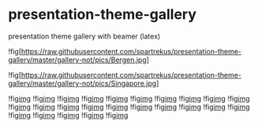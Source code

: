 # presentation-theme-gallery
presentation theme gallery with beamer (latex) 

!fig[https://raw.githubusercontent.com/spartrekus/presentation-theme-gallery/master/gallery-not/pics/Bergen.jpg]

!fig[https://raw.githubusercontent.com/spartrekus/presentation-theme-gallery/master/gallery-not/pics/Singapore.jpg]

!fig[img](https://raw.githubusercontent.com/spartrekus/presentation-theme-gallery/master/gallery-not/pics/Ilmenau.jpg)
!fig[img](https://raw.githubusercontent.com/spartrekus/presentation-theme-gallery/master/gallery-not/pics/EastLansing.jpg)
!fig[img](https://raw.githubusercontent.com/spartrekus/presentation-theme-gallery/master/gallery-not/pics/PaloAlto.jpg)
!fig[img](https://raw.githubusercontent.com/spartrekus/presentation-theme-gallery/master/gallery-not/pics/Darmstadt.jpg)
!fig[img](https://raw.githubusercontent.com/spartrekus/presentation-theme-gallery/master/gallery-not/pics/Madrid.jpg)
!fig[img](https://raw.githubusercontent.com/spartrekus/presentation-theme-gallery/master/gallery-not/pics/Malmoe.jpg)
!fig[img](https://raw.githubusercontent.com/spartrekus/presentation-theme-gallery/master/gallery-not/pics/Dresden.jpg)
!fig[img](https://raw.githubusercontent.com/spartrekus/presentation-theme-gallery/master/gallery-not/pics/Pittsburgh.jpg)
!fig[img](https://raw.githubusercontent.com/spartrekus/presentation-theme-gallery/master/gallery-not/pics/CambridgeUS.jpg)
!fig[img](https://raw.githubusercontent.com/spartrekus/presentation-theme-gallery/master/gallery-not/pics/Goettingen.jpg)
!fig[img](https://raw.githubusercontent.com/spartrekus/presentation-theme-gallery/master/gallery-not/pics/Copenhagen.jpg)
!fig[img](https://raw.githubusercontent.com/spartrekus/presentation-theme-gallery/master/gallery-not/pics/Rochester.jpg)
!fig[img](https://raw.githubusercontent.com/spartrekus/presentation-theme-gallery/master/gallery-not/pics/Luebeck.jpg)
!fig[img](https://raw.githubusercontent.com/spartrekus/presentation-theme-gallery/master/gallery-not/pics/Berkeley.jpg)
!fig[img](https://raw.githubusercontent.com/spartrekus/presentation-theme-gallery/master/gallery-not/pics/Marburg.jpg)
!fig[img](https://raw.githubusercontent.com/spartrekus/presentation-theme-gallery/master/gallery-not/pics/Frankfurt.jpg)
!fig[img](https://raw.githubusercontent.com/spartrekus/presentation-theme-gallery/master/gallery-not/pics/Warsaw.jpg)
!fig[img](https://raw.githubusercontent.com/spartrekus/presentation-theme-gallery/master/gallery-not/pics/Montpellier.jpg)
!fig[img](https://raw.githubusercontent.com/spartrekus/presentation-theme-gallery/master/gallery-not/pics/JuanLesPins.jpg)
!fig[img](https://raw.githubusercontent.com/spartrekus/presentation-theme-gallery/master/gallery-not/pics/AnnArbor.jpg)
!fig[img](https://raw.githubusercontent.com/spartrekus/presentation-theme-gallery/master/gallery-not/pics/Antibes.jpg)
!fig[img](https://raw.githubusercontent.com/spartrekus/presentation-theme-gallery/master/gallery-not/pics/Hannover.jpg)
!fig[img](https://raw.githubusercontent.com/spartrekus/presentation-theme-gallery/master/gallery-not/pics/Szeged.jpg)
!fig[img](https://raw.githubusercontent.com/spartrekus/presentation-theme-gallery/master/gallery-not/pics/Boadilla.jpg)
!fig[img](https://raw.githubusercontent.com/spartrekus/presentation-theme-gallery/master/gallery-not/pics/Berlin.jpg)



